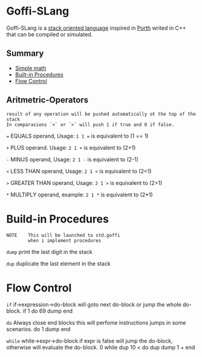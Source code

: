 # Goffi-SLang
Goffi-SLang is a [stack oriented language](https://en.wikipedia.org/wiki/Stack-oriented_programming) inspired in [Porth](https://gitlab.com/tsoding/porth) writed in C++
that can be compiled or simulated.

## Summary
* [Simple math](#Aritmetric-Operators)
* [Built-in Procedures](#Build-in-Procedures)
* [Flow Control](#Flow-Control)

## <div id="Aritmetric-Operators">Aritmetric-Operators</div>	
    result of any operation will be pushed automatically ot the top of the stack
	In comparasions `<` or `>` will push 1 if true and 0 if false.

`=`	EQUALS operand, Usage: `1 1 =` is equivalent to (1 == 1)

`+`	PLUS operand. Usage:  `2 1 +` is equivalent to (2+1) 

`-`	MINUS operand, Usage: `2 1 -` is equivalent to (2-1) 

`<`	LESS THAN operand, Usage:  `2 1 <` is equivalent to (2<1) 

`>`	GREATER THAN operand, Usage:  `2 1 >` is equivalent to (2>1) 

`*`	MULTIPLY operand, example: `2 1 *` is equivalent to (2*1)




# <div id="Build-in-Procedures">Build-in Procedures </div>
	NOTE 	This will be launched to std.goffi 
    		when i implement procedures
`dump` print the last digit in the stack

`dup` duplicate the last element in the stack

# <div id="Flow-Control">Flow Control</div>



`if` if->expression->do-block will goto next do-block or jump the whole do-block.
    if 1 do 
	69 dump 
    end

`do` Always close end blocks this will perfome instructions jumps in some scenarios.
    do 1 dump end

`while` while->expr->do-block if expr is false will jump the do-block, otherwise will evaluate the do-block.
    0 while dup 10 < do
	dup dump
	1 +
    end

